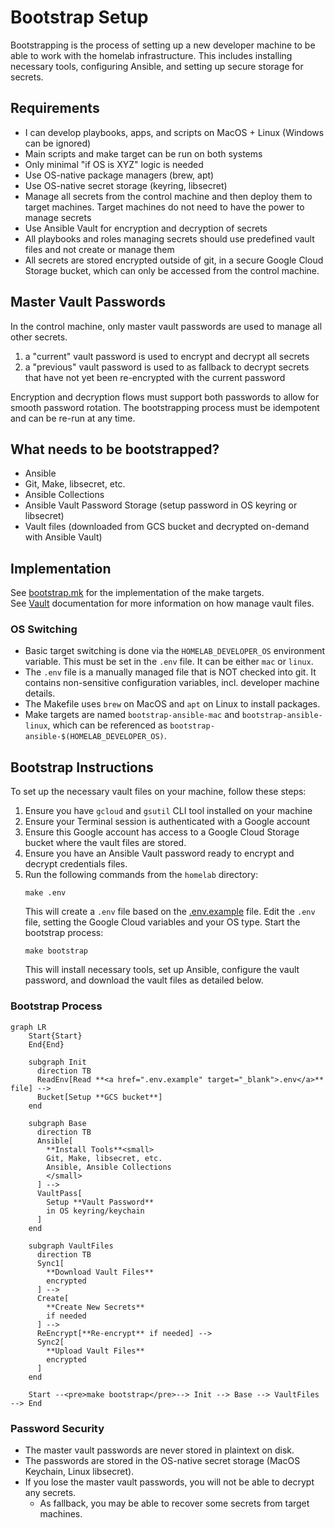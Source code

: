 # Bootstrap Setup

Bootstrapping is the process of setting up a new developer machine to be able to work with the homelab infrastructure. This includes installing necessary tools, configuring Ansible, and setting up secure storage for secrets.

## Requirements
- I can develop playbooks, apps, and scripts on MacOS + Linux (Windows can be ignored)
- Main scripts and make target can be run on both systems
- Only minimal "if OS is XYZ" logic is needed
- Use OS-native package managers (brew, apt)
- Use OS-native secret storage (keyring, libsecret)
- Manage all secrets from the control machine and then deploy them to target machines. Target machines do not need to have the power to manage secrets
- Use Ansible Vault for encryption and decryption of secrets
- All playbooks and roles managing secrets should use predefined vault files and not create or manage them
- All secrets are stored encrypted outside of git, in a secure Google Cloud Storage bucket, which can only be accessed from the control machine.

## Master Vault Passwords
In the control machine, only master vault passwords are used to manage all other secrets.

  1. a "current" vault password is used to encrypt and decrypt all secrets
  2. a "previous" vault password is used to as fallback to decrypt secrets that have not yet been re-encrypted with the current password

Encryption and decryption flows must support both passwords to allow for smooth password rotation. The bootstrapping process must be idempotent and can be re-run at any time.

## What needs to be bootstrapped?
- Ansible
- Git, Make, libsecret, etc.
- Ansible Collections
- Ansible Vault Password Storage (setup password in OS keyring or libsecret)
- Vault files (downloaded from GCS bucket and decrypted on-demand with Ansible Vault)

## Implementation
See [bootstrap.mk](./bootstrap.mk) for the implementation of the make targets. \
See [Vault](./.vault/Vault.md) documentation for more information on how manage vault files.

### OS Switching
- Basic target switching is done via the `HOMELAB_DEVELOPER_OS` environment variable.
  This must be set in the `.env` file. It can be either `mac` or `linux`.
- The `.env` file is a manually managed file that is NOT checked into git.
  It contains non-sensitive configuration variables, incl. developer machine details.
- The Makefile uses `brew` on MacOS and `apt` on Linux to install packages.
- Make targets are named `bootstrap-ansible-mac` and `bootstrap-ansible-linux`,
  which can be referenced as `bootstrap-ansible-$(HOMELAB_DEVELOPER_OS)`.

## Bootstrap Instructions
To set up the necessary vault files on your machine, follow these steps:
1. Ensure you have `gcloud` and `gsutil` CLI tool installed on your machine
2. Ensure your Terminal session is authenticated with a Google account
3. Ensure this Google account has access to a Google Cloud Storage bucket where the vault files are stored.
4. Ensure you have an Ansible Vault password ready to encrypt and decrypt credentials files.
5. Run the following commands from the `homelab` directory:
   ```
   make .env
   ```
   This will create a `.env` file based on the [.env.example](../.env.example) file.
   Edit the `.env` file, setting the Google Cloud variables and your OS type.
   Start the bootstrap process:
   ```
   make bootstrap
   ```
   This will install necessary tools, set up Ansible, configure the vault password, and download the vault files as detailed below.

### Bootstrap Process
```mermaid
graph LR
    Start{Start}
    End{End}

    subgraph Init
      direction TB
      ReadEnv[Read **<a href=".env.example" target="_blank">.env</a>** file] -->
      Bucket[Setup **GCS bucket**]
    end

    subgraph Base
      direction TB
      Ansible[
        **Install Tools**<small>
        Git, Make, libsecret, etc.
        Ansible, Ansible Collections
        </small>
      ] -->
      VaultPass[
        Setup **Vault Password**
        in OS keyring/keychain
      ]
    end

    subgraph VaultFiles
      direction TB
      Sync1[
        **Download Vault Files**
        encrypted
      ] -->
      Create[
        **Create New Secrets**
        if needed
      ] -->
      ReEncrypt[**Re-encrypt** if needed] -->
      Sync2[
        **Upload Vault Files**
        encrypted
      ]
    end

    Start --<pre>make bootstrap</pre>--> Init --> Base --> VaultFiles --> End
```

### Password Security
- The master vault passwords are never stored in plaintext on disk.
- The passwords are stored in the OS-native secret storage (MacOS Keychain, Linux libsecret).
- If you lose the master vault passwords, you will not be able to decrypt any secrets.
  - As fallback, you may be able to recover some secrets from target machines.
